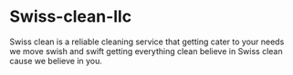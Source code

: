 # Swiss-clean-llc
Swiss clean is a reliable cleaning service that getting cater to your needs we move swish and swift getting everything clean believe in Swiss clean cause we believe in you.
